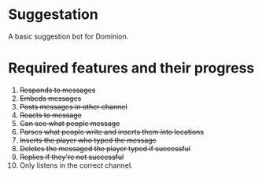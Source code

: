 # Suggestation
A basic suggestion bot for Dominion.

# Required features and their progress

1. ~~Responds to messages~~
2. ~~Embeds messages~~
3. ~~Posts messages in other channel~~
4. ~~Reacts to message~~
5. ~~Can see what people message~~
6. ~~Parses what people write and inserts them into locations~~
7. ~~Inserts the player who typed the message~~
8. ~~Deletes the messaged the player typed if successful~~
9. ~~Replies if they're not successful~~
10. Only listens in the correct channel.
